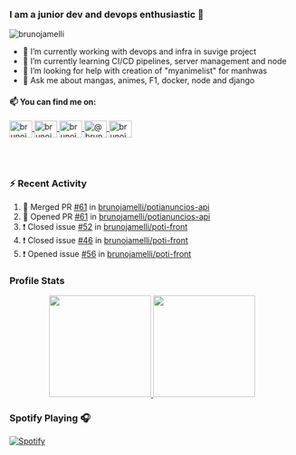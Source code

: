 ### I am a junior dev and devops enthusiastic 👋
<img src="https://komarev.com/ghpvc/?username=brunojamelli&label=Views&color=blue&style=plastic" alt="brunojamelli" />

- 🔭 I’m currently working with devops and infra in suvige project
- 🌱 I’m currently learning CI/CD pipelines, server management and node
- 🤔 I’m looking for help with creation of "myanimelist" for manhwas
- 💬 Ask me about mangas, animes, F1, docker, node and django

#### 📫 You can find me on:
<p align="left">
<a href="https://linkedin.com/in/brunojamelli" target="_blank">
  <img align="center" src="https://raw.githubusercontent.com/rahuldkjain/github-profile-readme-generator/master/src/images/icons/Social/linked-in-alt.svg" alt="brunojamelli" height="30" width="40" />
</a>
<a href="https://fb.com/brunojamelli9" target="blank">
  <img align="center" src="https://raw.githubusercontent.com/rahuldkjain/github-profile-readme-generator/master/src/images/icons/Social/facebook.svg" alt="brunojamelli9" height="30" width="40" />
</a>
<a href="https://instagram.com/brunojamelli" target="blank">
  <img align="center" src="https://raw.githubusercontent.com/rahuldkjain/github-profile-readme-generator/master/src/images/icons/Social/instagram.svg" alt="brunojamelli" height="30" width="40" />
</a>
<a href="https://medium.com/@brunojamelli" target="blank">
  <img align="center" src="https://raw.githubusercontent.com/rahuldkjain/github-profile-readme-generator/master/src/images/icons/Social/medium.svg" alt="@brunojamelli" height="30" width="40" />
</a>

<a href="https://www.youtube.com/c/BrunoJamelle/videos" target="blank">
  <img align="center" src="https://raw.githubusercontent.com/rahuldkjain/github-profile-readme-generator/master/src/images/icons/Social/youtube.svg" alt="brunojamelli" height="30" width="40" />
</a>
</p>
<br/>
<br/>

### :zap: Recent Activity 

<!--START_SECTION:activity-->
1. 🎉 Merged PR [#61](https://github.com/brunojamelli/potianuncios-api/pull/61) in [brunojamelli/potianuncios-api](https://github.com/brunojamelli/potianuncios-api)
2. 💪 Opened PR [#61](https://github.com/brunojamelli/potianuncios-api/pull/61) in [brunojamelli/potianuncios-api](https://github.com/brunojamelli/potianuncios-api)
3. ❗️ Closed issue [#52](https://github.com/brunojamelli/poti-front/issues/52) in [brunojamelli/poti-front](https://github.com/brunojamelli/poti-front)
4. ❗️ Closed issue [#46](https://github.com/brunojamelli/poti-front/issues/46) in [brunojamelli/poti-front](https://github.com/brunojamelli/poti-front)
5. ❗️ Opened issue [#56](https://github.com/brunojamelli/poti-front/issues/56) in [brunojamelli/poti-front](https://github.com/brunojamelli/poti-front)
<!--END_SECTION:activity-->

### Profile Stats
<p align="center">
<a href="https://github.com/AVS1508">
  <img height="180em" src="https://github-readme-stats.brunojamelli.vercel.app/api?username=brunojamelli&show_icons=true&theme=merko">

  <img height="180em" src="https://github-readme-stats.brunojamelli.vercel.app/api/top-langs/?username=brunojamelli&theme=merko&layout=compact" />
</a>
</p>

### Spotify Playing 🎧
<p align="center">

[![Spotify](https://spotify-readme-status.vercel.app/api/spotify)](https://open.spotify.com/user/brunogeek9)

</p>